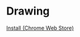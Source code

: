 # Drawing

[Install (Chrome Web Store)](https://chrome.google.com/webstore/detail/drawing/mgohdnfabfpfbfnjakkpibennhlcolok?hl=ja&gl=JP)
